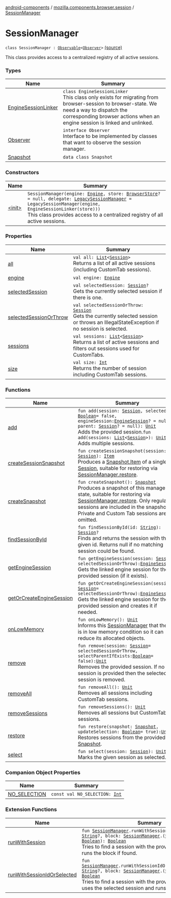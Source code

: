 [android-components](../../index.md) / [mozilla.components.browser.session](../index.md) / [SessionManager](./index.md)

# SessionManager

`class SessionManager : `[`Observable`](../../mozilla.components.support.base.observer/-observable/index.md)`<`[`Observer`](-observer/index.md)`>` [(source)](https://github.com/mozilla-mobile/android-components/blob/master/components/browser/session/src/main/java/mozilla/components/browser/session/SessionManager.kt#L27)

This class provides access to a centralized registry of all active sessions.

### Types

| Name | Summary |
|---|---|
| [EngineSessionLinker](-engine-session-linker/index.md) | `class EngineSessionLinker`<br>This class only exists for migrating from browser-session to browser-state. We need a way to dispatch the corresponding browser actions when an engine session is linked and unlinked. |
| [Observer](-observer/index.md) | `interface Observer`<br>Interface to be implemented by classes that want to observe the session manager. |
| [Snapshot](-snapshot/index.md) | `data class Snapshot` |

### Constructors

| Name | Summary |
|---|---|
| [&lt;init&gt;](-init-.md) | `SessionManager(engine: `[`Engine`](../../mozilla.components.concept.engine/-engine/index.md)`, store: `[`BrowserStore`](../../mozilla.components.browser.state.store/-browser-store/index.md)`? = null, delegate: `[`LegacySessionManager`](../-legacy-session-manager/index.md)` = LegacySessionManager(engine, EngineSessionLinker(store)))`<br>This class provides access to a centralized registry of all active sessions. |

### Properties

| Name | Summary |
|---|---|
| [all](all.md) | `val all: `[`List`](https://kotlinlang.org/api/latest/jvm/stdlib/kotlin.collections/-list/index.html)`<`[`Session`](../-session/index.md)`>`<br>Returns a list of all active sessions (including CustomTab sessions). |
| [engine](engine.md) | `val engine: `[`Engine`](../../mozilla.components.concept.engine/-engine/index.md) |
| [selectedSession](selected-session.md) | `val selectedSession: `[`Session`](../-session/index.md)`?`<br>Gets the currently selected session if there is one. |
| [selectedSessionOrThrow](selected-session-or-throw.md) | `val selectedSessionOrThrow: `[`Session`](../-session/index.md)<br>Gets the currently selected session or throws an IllegalStateException if no session is selected. |
| [sessions](sessions.md) | `val sessions: `[`List`](https://kotlinlang.org/api/latest/jvm/stdlib/kotlin.collections/-list/index.html)`<`[`Session`](../-session/index.md)`>`<br>Returns a list of active sessions and filters out sessions used for CustomTabs. |
| [size](size.md) | `val size: `[`Int`](https://kotlinlang.org/api/latest/jvm/stdlib/kotlin/-int/index.html)<br>Returns the number of session including CustomTab sessions. |

### Functions

| Name | Summary |
|---|---|
| [add](add.md) | `fun add(session: `[`Session`](../-session/index.md)`, selected: `[`Boolean`](https://kotlinlang.org/api/latest/jvm/stdlib/kotlin/-boolean/index.html)` = false, engineSession: `[`EngineSession`](../../mozilla.components.concept.engine/-engine-session/index.md)`? = null, parent: `[`Session`](../-session/index.md)`? = null): `[`Unit`](https://kotlinlang.org/api/latest/jvm/stdlib/kotlin/-unit/index.html)<br>Adds the provided session.`fun add(sessions: `[`List`](https://kotlinlang.org/api/latest/jvm/stdlib/kotlin.collections/-list/index.html)`<`[`Session`](../-session/index.md)`>): `[`Unit`](https://kotlinlang.org/api/latest/jvm/stdlib/kotlin/-unit/index.html)<br>Adds multiple sessions. |
| [createSessionSnapshot](create-session-snapshot.md) | `fun createSessionSnapshot(session: `[`Session`](../-session/index.md)`): `[`Item`](-snapshot/-item/index.md)<br>Produces a [Snapshot.Item](-snapshot/-item/index.md) of a single [Session](../-session/index.md), suitable for restoring via [SessionManager.restore](restore.md). |
| [createSnapshot](create-snapshot.md) | `fun createSnapshot(): `[`Snapshot`](-snapshot/index.md)<br>Produces a snapshot of this manager's state, suitable for restoring via [SessionManager.restore](restore.md). Only regular sessions are included in the snapshot. Private and Custom Tab sessions are omitted. |
| [findSessionById](find-session-by-id.md) | `fun findSessionById(id: `[`String`](https://kotlinlang.org/api/latest/jvm/stdlib/kotlin/-string/index.html)`): `[`Session`](../-session/index.md)`?`<br>Finds and returns the session with the given id. Returns null if no matching session could be found. |
| [getEngineSession](get-engine-session.md) | `fun getEngineSession(session: `[`Session`](../-session/index.md)` = selectedSessionOrThrow): `[`EngineSession`](../../mozilla.components.concept.engine/-engine-session/index.md)`?`<br>Gets the linked engine session for the provided session (if it exists). |
| [getOrCreateEngineSession](get-or-create-engine-session.md) | `fun getOrCreateEngineSession(session: `[`Session`](../-session/index.md)` = selectedSessionOrThrow): `[`EngineSession`](../../mozilla.components.concept.engine/-engine-session/index.md)<br>Gets the linked engine session for the provided session and creates it if needed. |
| [onLowMemory](on-low-memory.md) | `fun onLowMemory(): `[`Unit`](https://kotlinlang.org/api/latest/jvm/stdlib/kotlin/-unit/index.html)<br>Informs this [SessionManager](./index.md) that the OS is in low memory condition so it can reduce its allocated objects. |
| [remove](remove.md) | `fun remove(session: `[`Session`](../-session/index.md)` = selectedSessionOrThrow, selectParentIfExists: `[`Boolean`](https://kotlinlang.org/api/latest/jvm/stdlib/kotlin/-boolean/index.html)` = false): `[`Unit`](https://kotlinlang.org/api/latest/jvm/stdlib/kotlin/-unit/index.html)<br>Removes the provided session. If no session is provided then the selected session is removed. |
| [removeAll](remove-all.md) | `fun removeAll(): `[`Unit`](https://kotlinlang.org/api/latest/jvm/stdlib/kotlin/-unit/index.html)<br>Removes all sessions including CustomTab sessions. |
| [removeSessions](remove-sessions.md) | `fun removeSessions(): `[`Unit`](https://kotlinlang.org/api/latest/jvm/stdlib/kotlin/-unit/index.html)<br>Removes all sessions but CustomTab sessions. |
| [restore](restore.md) | `fun restore(snapshot: `[`Snapshot`](-snapshot/index.md)`, updateSelection: `[`Boolean`](https://kotlinlang.org/api/latest/jvm/stdlib/kotlin/-boolean/index.html)` = true): `[`Unit`](https://kotlinlang.org/api/latest/jvm/stdlib/kotlin/-unit/index.html)<br>Restores sessions from the provided [Snapshot](-snapshot/index.md). |
| [select](select.md) | `fun select(session: `[`Session`](../-session/index.md)`): `[`Unit`](https://kotlinlang.org/api/latest/jvm/stdlib/kotlin/-unit/index.html)<br>Marks the given session as selected. |

### Companion Object Properties

| Name | Summary |
|---|---|
| [NO_SELECTION](-n-o_-s-e-l-e-c-t-i-o-n.md) | `const val NO_SELECTION: `[`Int`](https://kotlinlang.org/api/latest/jvm/stdlib/kotlin/-int/index.html) |

### Extension Functions

| Name | Summary |
|---|---|
| [runWithSession](../run-with-session.md) | `fun `[`SessionManager`](./index.md)`.runWithSession(sessionId: `[`String`](https://kotlinlang.org/api/latest/jvm/stdlib/kotlin/-string/index.html)`?, block: `[`SessionManager`](./index.md)`.(`[`Session`](../-session/index.md)`) -> `[`Boolean`](https://kotlinlang.org/api/latest/jvm/stdlib/kotlin/-boolean/index.html)`): `[`Boolean`](https://kotlinlang.org/api/latest/jvm/stdlib/kotlin/-boolean/index.html)<br>Tries to find a session with the provided session ID and runs the block if found. |
| [runWithSessionIdOrSelected](../run-with-session-id-or-selected.md) | `fun `[`SessionManager`](./index.md)`.runWithSessionIdOrSelected(sessionId: `[`String`](https://kotlinlang.org/api/latest/jvm/stdlib/kotlin/-string/index.html)`?, block: `[`SessionManager`](./index.md)`.(`[`Session`](../-session/index.md)`) -> `[`Unit`](https://kotlinlang.org/api/latest/jvm/stdlib/kotlin/-unit/index.html)`): `[`Boolean`](https://kotlinlang.org/api/latest/jvm/stdlib/kotlin/-boolean/index.html)<br>Tries to find a session with the provided session ID or uses the selected session and runs the block if found. |
